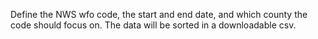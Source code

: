 Define the NWS wfo code, the start and end date, and which county the code should focus on. The data will be sorted in a downloadable csv.
